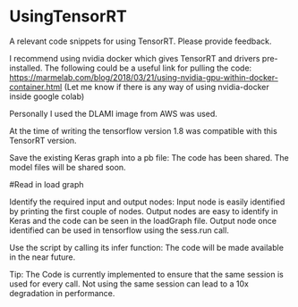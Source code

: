 # UsingTensorRT
A relevant code snippets for using TensorRT. Please provide feedback.

I recommend using nvidia docker which gives TensorRT and drivers pre-installed. The following could be a useful link for pulling the code:
https://marmelab.com/blog/2018/03/21/using-nvidia-gpu-within-docker-container.html
(Let me know if there is any way of using nvidia-docker inside google colab)

Personally I used the DLAMI image from AWS was used. 

At the time of writing the tensorflow version 1.8 was compatible with this TensorRT version.

Save the existing Keras graph into a pb file:
The code has been shared. The model files will be shared soon.

#Read in load graph


Identify the required input and output nodes:
Input node is easily identified by printing the first couple of nodes. Output nodes are easy to identify in Keras and the code can be seen in the loadGraph file.
Output node once identified can be used in tensorflow using the sess.run call.

Use the script by calling its infer function:
The code will be made available in the near future.

Tip: The Code is currently implemented to ensure that the same session is used for every call. Not using the same session can lead to a 10x degradation in performance. 
